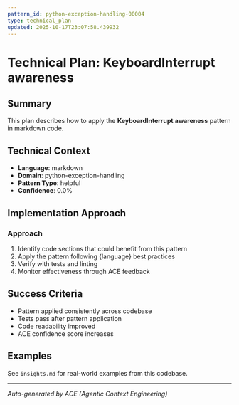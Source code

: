 ```yaml
---
pattern_id: python-exception-handling-00004
type: technical_plan
updated: 2025-10-17T23:07:58.439932
---
```

# Technical Plan: KeyboardInterrupt awareness

## Summary

This plan describes how to apply the **KeyboardInterrupt awareness** pattern in markdown code.

## Technical Context

- **Language**: markdown
- **Domain**: python-exception-handling
- **Pattern Type**: helpful
- **Confidence**: 0.0%

## Implementation Approach

### Approach

1. Identify code sections that could benefit from this pattern
2. Apply the pattern following {language} best practices
3. Verify with tests and linting
4. Monitor effectiveness through ACE feedback

## Success Criteria

- Pattern applied consistently across codebase
- Tests pass after pattern application
- Code readability improved
- ACE confidence score increases

## Examples

See `insights.md` for real-world examples from this codebase.

---

*Auto-generated by ACE (Agentic Context Engineering)*
